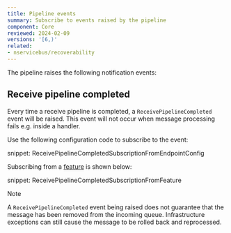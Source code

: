 ```yaml
---
title: Pipeline events
summary: Subscribe to events raised by the pipeline
component: Core
reviewed: 2024-02-09
versions: '[6,)'
related:
- nservicebus/recoverability
---
```


The pipeline raises the following notification events:


## Receive pipeline completed

Every time a receive pipeline is completed, a `ReceivePipelineCompleted` event will be raised. This event will not occur when message processing fails e.g. inside a handler.

Use the following configuration code to subscribe to the event:

snippet: ReceivePipelineCompletedSubscriptionFromEndpointConfig

Subscribing from a [feature](/nservicebus/pipeline/features.md) is shown below:

snippet: ReceivePipelineCompletedSubscriptionFromFeature

> [!NOTE]
> A `ReceivePipelineCompleted` event being raised does not guarantee that the message has been removed from the incoming queue. Infrastructure exceptions can still cause the message to be rolled back and reprocessed.